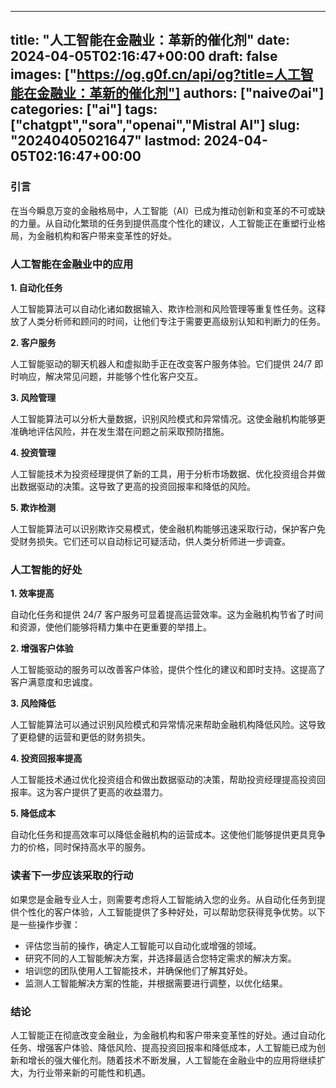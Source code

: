 
---
title: "人工智能在金融业：革新的催化剂"
date: 2024-04-05T02:16:47+00:00
draft: false
images: ["https://og.g0f.cn/api/og?title=人工智能在金融业：革新的催化剂"]
authors: ["naiveのai"]
categories: ["ai"]
tags: ["chatgpt","sora","openai","Mistral AI"]
slug: "20240405021647"
lastmod: 2024-04-05T02:16:47+00:00
---
### 引言

在当今瞬息万变的金融格局中，人工智能（AI）已成为推动创新和变革的不可或缺的力量。从自动化繁琐的任务到提供高度个性化的建议，人工智能正在重塑行业格局，为金融机构和客户带来变革性的好处。

### 人工智能在金融业中的应用

**1. 自动化任务**

人工智能算法可以自动化诸如数据输入、欺诈检测和风险管理等重复性任务。这释放了人类分析师和顾问的时间，让他们专注于需要更高级别认知和判断力的任务。

**2. 客户服务**

人工智能驱动的聊天机器人和虚拟助手正在改变客户服务体验。它们提供 24/7 即时响应，解决常见问题，并能够个性化客户交互。

**3. 风险管理**

人工智能算法可以分析大量数据，识别风险模式和异常情况。这使金融机构能够更准确地评估风险，并在发生潜在问题之前采取预防措施。

**4. 投资管理**

人工智能技术为投资经理提供了新的工具，用于分析市场数据、优化投资组合并做出数据驱动的决策。这导致了更高的投资回报率和降低的风险。

**5. 欺诈检测**

人工智能算法可以识别欺诈交易模式，使金融机构能够迅速采取行动，保护客户免受财务损失。它们还可以自动标记可疑活动，供人类分析师进一步调查。

### 人工智能的好处

**1. 效率提高**

自动化任务和提供 24/7 客户服务可显着提高运营效率。这为金融机构节省了时间和资源，使他们能够将精力集中在更重要的举措上。

**2. 增强客户体验**

人工智能驱动的服务可以改善客户体验，提供个性化的建议和即时支持。这提高了客户满意度和忠诚度。

**3. 风险降低**

人工智能算法可以通过识别风险模式和异常情况来帮助金融机构降低风险。这导致了更稳健的运营和更低的财务损失。

**4. 投资回报率提高**

人工智能技术通过优化投资组合和做出数据驱动的决策，帮助投资经理提高投资回报率。这为客户提供了更高的收益潜力。

**5. 降低成本**

自动化任务和提高效率可以降低金融机构的运营成本。这使他们能够提供更具竞争力的价格，同时保持高水平的服务。

### 读者下一步应该采取的行动

如果您是金融专业人士，则需要考虑将人工智能纳入您的业务。从自动化任务到提供个性化的客户体验，人工智能提供了多种好处，可以帮助您获得竞争优势。以下是一些操作步骤：

* 评估您当前的操作，确定人工智能可以自动化或增强的领域。
* 研究不同的人工智能解决方案，并选择最适合您特定需求的解决方案。
* 培训您的团队使用人工智能技术，并确保他们了解其好处。
* 监测人工智能解决方案的性能，并根据需要进行调整，以优化结果。

### 结论

人工智能正在彻底改变金融业，为金融机构和客户带来变革性的好处。通过自动化任务、增强客户体验、降低风险、提高投资回报率和降低成本，人工智能已成为创新和增长的强大催化剂。随着技术不断发展，人工智能在金融业中的应用将继续扩大，为行业带来新的可能性和机遇。